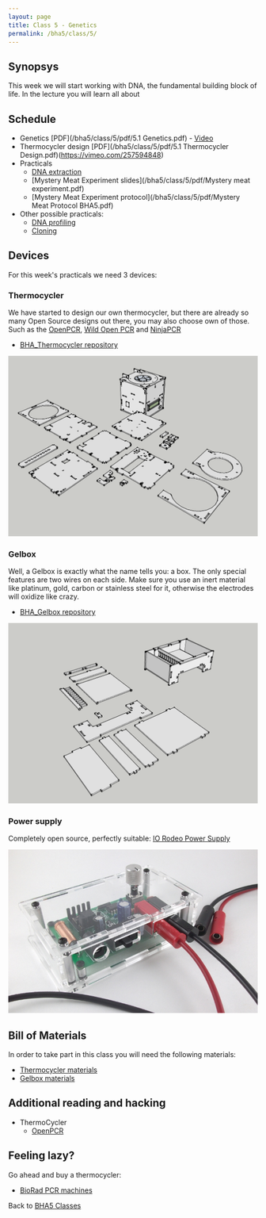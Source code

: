 ```yaml
---
layout: page
title: Class 5 - Genetics
permalink: /bha5/class/5/
---
```


## Synopsys

This week we will start working with DNA, the fundamental building block of life. In the lecture you will learn all about 

## Schedule

* Genetics [PDF](/bha5/class/5/pdf/5.1 Genetics.pdf) - [Video](https://vimeo.com/257593950)
* Thermocycler design [PDF](/bha5/class/5/pdf/5.1 Thermocycler Design.pdf)(https://vimeo.com/257594848)
* Practicals
  * [DNA extraction](/bha5/class/5/DNA-extraction/)
  * [Mystery Meat Experiment slides](/bha5/class/5/pdf/Mystery meat experiment.pdf)
  * [Mystery Meat Experiment protocol](/bha5/class/5/pdf/Mystery Meat Protocol BHA5.pdf)
* Other possible practicals:
  * [DNA profiling](http://www.bio-rad.com/en-nl/sku/1660007-forensic-dna-fingerprinting-kit?ID=1660007)
  * [Cloning](http://www.bio-rad.com/en-nl/product/pglo-bacterial-transformation-kit?ID=619b8f74-9d3f-4c2f-a795-8a27e67598b7)

## Devices

For this week's practicals we need 3 devices:

### Thermocycler

We have started to design our own thermocycler, but there are already so many Open Source designs out there, you may also choose own of those. Such as the [OpenPCR](http://www.openpcr.org), [Wild Open PCR](http://hackteria.org/wiki/Wild_OpenPCR) and [NinjaPCR](https://gallery.autodesk.com/fusion360/projects/ninjapcr)

* [BHA_Thermocycler repository](https://github.com/BioHackAcademy/BHA_Thermocycler)

![Thermocycler](/bha5/class/5/Thermocycler.png)

### Gelbox

Well, a Gelbox is exactly what the name tells you: a box. The only special features are two wires on each side. Make sure you use an inert material like platinum, gold, carbon or stainless steel for it, otherwise the electrodes will oxidize like crazy.

* [BHA_Gelbox repository](https://github.com/BioHackAcademy/BHA_GelBox)

![Gelbox](/bha5/class/5/GelBox.png)

### Power supply

Completely open source, perfectly suitable: [IO Rodeo Power Supply](http://www.iorodeo.com/content/electrophoresis-power-supply-kit)

![Power Supply](/bha4/class/5/Powersupply.png)

## Bill of Materials

In order to take part in this class you will need the following materials:

* [Thermocycler materials](https://github.com/BioHackAcademy/BHA_Thermocycler/blob/master/BoM.md)
* [Gelbox materials](https://github.com/BioHackAcademy/BHA_GelBox/blob/master/BoM.md)

## Additional reading and hacking

* ThermoCycler
  * [OpenPCR](http://www.openpcr.org)

## Feeling lazy?

Go ahead and buy a thermocycler:

* [BioRad PCR machines](http://www.bio-rad.com/en-nl/category/pcr-instrumentation)

Back to [BHA5 Classes](/bha5/classes/)